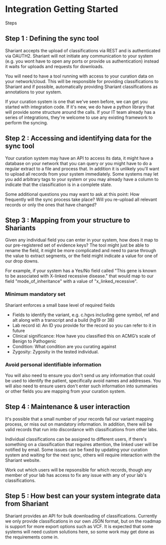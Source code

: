 # Integration Getting Started

Steps

## Step 1 : Defining the sync tool

Shariant accepts the upload of classifications via REST and is authenticated via OAUTH2.
Shariant will not initiate any communication to your system (e.g. you wont have to open any ports or provide us authentication) instead it waits for uploads and requests for downloads.

You will need to have a tool running with access to your curation data on your network/cloud. This will be responsible for providing classifications to Shariant and if possible, automatically providing Shariant classifications as annotations to your system.

If your curation system is one that we've seen before, we can get you started with integration code.
If it's new, we do have a python library that will provide some structure around the calls.
If your IT team already has a series of integrations, they're welcome to use any existing framework to perform the syncing.

## Step 2 : Accessing and identifying data for the sync tool

Your curation system may have an API to access its data, it might have a database on your network that you can query or you might have to do a regular extract to a file and process that.
In addition it is unlikely you'll want to upload all records from your system immediately. Some systems may let you add arbitrary tags to your system or you may already have a column to indicate that the classification is in a complete state.

Some additional questions you may want to ask at this point:
How frequently will the sync process take place?
Will you re-upload all relevant records or only the ones that have changed?


## Step 3 : Mapping from your structure to Shariants

Given any individual field you can enter in your system, how does it map to our pre-registered set of evidence keys?
The tool might just be able to rename the field, it might be more complicated and need to parse through the value to extract segments, or the field might indicate a value for one of our drop downs.

For example, if your system has a Yes/No field called "This gene is known to be associated with X-linked recessive disease." that would map to our field "mode_of_inheritance" with a value of "x_linked_recessive".

### Minimum mandatory set

Shariant enforces a small base level of required fields
* Fields to identify the variant, e.g. c.hgvs including gene symbol, ref and alt along with a transcript and a build (hg19 or 38)
* Lab record id: An ID you provide for the record so you can refer to it in future
* Clinical significance: How have you classified this on ACMG’s scale of Benign to Pathogenic
* Condition: What condition are you curating against
* Zygosity: Zygosity in the tested individual.

### Avoid personal identifiable information

You will also need to ensure you don't send us any information that could be used to identify the patient, specifically avoid names and addresses.
You will also need to ensure users don't enter such information into summaries or other fields you are mapping from your curation system.

## Step 4 : Maintenance & user interaction

It's possible that a small number of your records fail our variant mapping process, or miss out on mandatory information.
In addition, there will be valid records that run into discordance with classifications from other labs.

Individual classifications can be assigned to different users, if there's something on a classification that requires attention, the linked user will be notified by email.
Some issues can be fixed by updating your curation system and waiting for the next sync, others will require interaction with the Shariant website.

Work out which users will be repsonsible for which records, though any member of your lab has access to fix any issue with any of your lab's classifications.

## Step 5 : How best can your system integrate data from Shariant

Shariant provides an API for bulk downloading of classifications.
Currently we only provide classifications in our own JSON format, but on the roadmap is support for more export options such as VCF. It is expected that some systems will need custom solutions here, so some work may get done as the requirements come in.